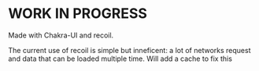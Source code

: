 # WORK IN PROGRESS

Made with Chakra-UI and recoil.

The current use of recoil is simple but inneficent: a lot of networks request and data that can be loaded multiple time. Will add a cache to fix this